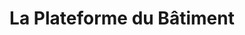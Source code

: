 ---
title: "La Plateforme du Bâtiment"
url: /versailles/la-plateforme-du-batiment/
shop: matériel informatique
---